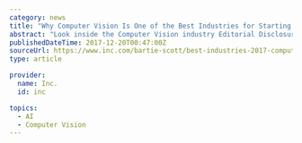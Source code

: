 ```yaml
---
category: news
title: "Why Computer Vision Is One of the Best Industries for Starting a Business in 2017"
abstract: "Look inside the Computer Vision industry Editorial Disclosure: Inc. writes about products and services in this and other articles. These articles are editorially independent - that means editors and reporters research and write on these products free of ..."
publishedDateTime: 2017-12-20T00:47:00Z
sourceUrl: https://www.inc.com/bartie-scott/best-industries-2017-computer-vision.html
type: article

provider:
  name: Inc.
  id: inc

topics:
  - AI
  - Computer Vision
---
```

